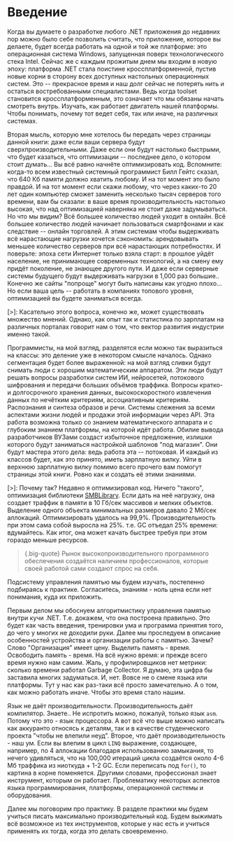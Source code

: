# Введение

Когда вы думаете о разработке любого .NET приложения до недавних пор можно было себе позволить считать, что приложение, которое вы делаете, будет всегда работать на одной и той же платформе: это операционная система Windows, запущенная поверх технологического стека Intel. Сейчас же с каждым прожитым днем мы входим в новую эпоху: платформа .NET стала поистине кроссплатформенной, пустив новые корни в сторону всех доступных настольных операционных систем. Это -- прекрасное время и наш долг сейчас не потерять нить и остаться востребованными специалистами. Ведь когда toolset становится кроссплатформенным, это означает что мы обязаны начать смотреть внутрь. Изучать, как работает двигатель нашей платформы. Чтобы понимать, почему тот ведет себя, так или иначе, на различных системах.

Вторая мысль, которую мне хотелось бы передать через страницы данной книги: даже если ваши сервера будут сверхпроизводительными. Даже если они будут настолько быстрыми, что будет казаться, что оптимизации -- последнее дело, о котором стоит думать... Вы всё равно начнёте оптимизировать код. Вспомните: когда-то всем известный системный программист Билл Гейтс сказал, что 640 Кб памяти должно хватить любому. И на тот момент это было правдой. И на тот момент если скажи любому, что через каких-то 20 лет один компьютер сможет заменить несколько тысяч серверов того времени, вам бы сказали: в ваше время производительность настолько высокая, что над оптимизацией наверняка не стоит даже задумываться. Но что мы видим? Всё большее количество людей уходит в онлайн. Всё большее количество людей начинает пользоваться смартфонами и как следствие -- онлайн торговлей. А этим системам чтобы выдерживать всё нарастающие нагрузки хочется сэкономить: арендовывать меньшее количество серверов при всё нарастающих потребностях. И поверьте: эпоха сети Интернет только взяла старт: в прошлое уйдёт население, не принимающее современных технологий, а на смену ему придёт поколение, не знающее другого пути. И даже если серверные системы будущего будут выдерживать нагрузки в 1,000 раз большие.. Конечно же сайты "попроще" могут быть написаны как угодно плохо... Но если ваша цель -- работать в компаниях топового уровня, оптимизацией вы будете заниматься всегда.

[>]: Касательно этого вопроса, конечно же, может существовать множество мнений. Однако, как опыт так и статистика по зарплатам на различных порталах говорит нам о том, что вектор развития индустрии именно такой.

Программисты, на мой взгляд, разделятся если можно так выразиться на классы: это деление уже в некотором смысле началось. Однако сегментация будет более выраженной: на мой взгляд сливки будут снимать люди с хорошим математическим аппаратом. Эти люди будут решать вопросы разработки систем ИИ, нейросетей, потокового шифрования и передачи больших объёмов траффика. Вопросы кратко- и долгосрочного хранения данных, высокоскоростного извлечения данных по нечётким критериям, ассоциативным критериям. Распознания и синтеза образов и речи. Системы слежения за всеми аспектами жизни людей и продажи этой информации через API. Эта работа возможна только со знанием математического аппарата и с глубоким знанием платформы, на которой идёт работа. Обилие вывода разработчиков ВУЗами создаст избыточное предложение, излишки которого будут заниматься настройкой шаблонов "под магазин". Они будут мастера этого дела: ведь работа эта -- потоковая. И каждый из классов будет, как это принято, иметь зарплатную вилку. Уйти в верхнюю зарплатную вилку помимо всего прочего вам помогут страницы этой книги. Ровно как и создать её этими знаниями.

[>]: Почему так? Недавно я оптимизировал код. Ничего "такого", оптимизация библиотеки [SMBLibrary](https://github.com/TalAloni/SMBLibrary). Если дать на неё нагрузку, она создает траффик в памяти в 10 Гб/сек массивов и мелких объектов. Выделение одного объекта минимальных размеров давало 2 Мб/сек аллокаций. Оптимизировать удалось на 99,9%. Производительность при этом сама собой выросла на 25%. т.е. GC отъедал 25% времени: вдумайтесь. Как итог, она может качать быстрее требуя при этом гораздо меньше ресурсов.

>{.big-quote} Рынок высокопроизводительного программного обеспечения создаётся наличием профессионалов, которые своей работой сами создают спрос на себя.

Подсистему управления памятью мы будем изучать, постепенно подбираясь к практике. Согласитесь, знаниям - ноль цена если нет понимания, куда их приложить. 

Первым делом мы обоснуем алгоритмистику управления памятью внутри кучи .NET. Т.е. докажем, что она построена правильно. Это будет как часть введения, тренировки ума и программа принятия того, до чего у многих не доходили руки. Далее мы проследуем в описание особенностей устройства и организации работы с памятью. Зачем? Слово "Организация" имеет цену. Выделить память - время. Освободить память - время. На всё нужно время: и прежде всего время нужно нам самим. Жаль, у профилировщиков нет метрики: сколько времени работал Garbage Collector. Я думаю, эта цифра бы заставила многих задуматься. И, нет. Вовсе не о смене языка или платформы. Тут у нас как раз-таки всё просто замечательно. А о том, как можно работать иначе. Чтобы это время стало нашим.

Язык не даёт производительности. Производительность даёт компилятор. Знаете.. Не испротить можно, пожалуй, только язык `asm`. Потому что это - язык процессора. А вот всё что выше можно написать как аккуранто относясь к деталям, так и в качестве студенческого проекта "чтобы не влепили неуд". Второе, что даёт производительность - наш ум. Если вы влепим в цикл `LINQ` выражение, создающее, например, по 4 аллокации благодаря использованию замыкания, то нечего удивляться, что на 100,000 итераций цикла создаётся около 4-6 Мб траффика из ниоткуда + 1-2 GC. Если переписать под `for()`, то картина в корне поменяется. Другими словами, профессионал знает инструмент, которым он работает. Проблематику некоторых аспектов языка программирования, платформы, операционной системы и оборудования.

Далее мы поговорим про практику. В разделе практики мы будем учиться писать максимально производительный код. Будем выжимать всё возможное из тех инструментов, которые у нас есть и учиться применять их тогда, когда это делать своевременно. 
